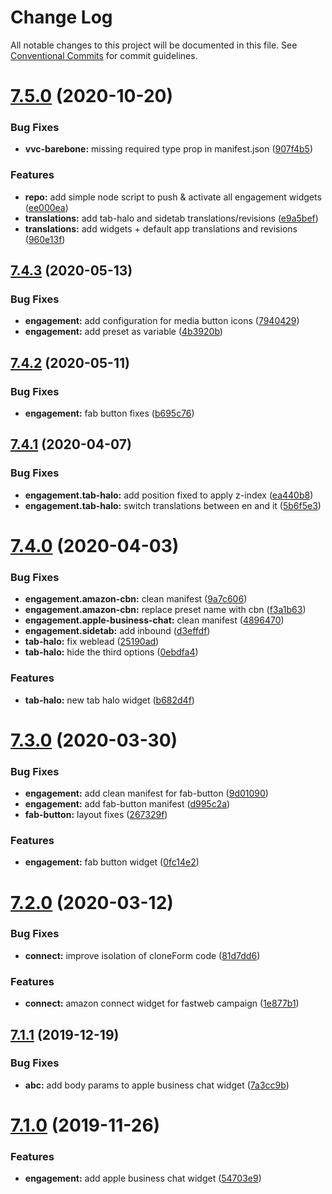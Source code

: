 # Change Log

All notable changes to this project will be documented in this file.
See [Conventional Commits](https://conventionalcommits.org) for commit guidelines.

# [7.5.0](https://github.com/vivocha/widgets/compare/@vivocha/client-visitor-default-widgets@7.4.3...@vivocha/client-visitor-default-widgets@7.5.0) (2020-10-20)


### Bug Fixes

* **vvc-barebone:** missing required type prop in manifest.json ([907f4b5](https://github.com/vivocha/widgets/commit/907f4b5cd8a1c583b7790350607edb03595b2406))


### Features

* **repo:** add simple node script to push & activate all engagement widgets ([ee000ea](https://github.com/vivocha/widgets/commit/ee000ea41732458df47230184434e06fa465567f))
* **translations:** add tab-halo and sidetab translations/revisions ([e9a5bef](https://github.com/vivocha/widgets/commit/e9a5bef79a9ac4de77b59a93b042a1641905ad69))
* **translations:** add widgets + default app translations and revisions ([960e13f](https://github.com/vivocha/widgets/commit/960e13f005bf0ac7b650bc37074b1ba78896dab3))





## [7.4.3](https://github.com/vivocha/widgets/compare/@vivocha/client-visitor-default-widgets@7.4.2...@vivocha/client-visitor-default-widgets@7.4.3) (2020-05-13)


### Bug Fixes

* **engagement:** add configuration for media button icons ([7940429](https://github.com/vivocha/widgets/commit/7940429bdc6b5fafadbf0aacbc1deae8312e8ebc))
* **engagement:** add preset as variable ([4b3920b](https://github.com/vivocha/widgets/commit/4b3920b2222861230357dd4be08a37ea56b59824))





## [7.4.2](https://github.com/vivocha/widgets/compare/@vivocha/client-visitor-default-widgets@7.4.1...@vivocha/client-visitor-default-widgets@7.4.2) (2020-05-11)


### Bug Fixes

* **engagement:** fab button fixes ([b695c76](https://github.com/vivocha/widgets/commit/b695c769efd0e89a03f0f99fac082b952d045aff))





## [7.4.1](https://github.com/vivocha/widgets/compare/@vivocha/client-visitor-default-widgets@7.4.0...@vivocha/client-visitor-default-widgets@7.4.1) (2020-04-07)


### Bug Fixes

* **engagement.tab-halo:** add position fixed to apply z-index ([ea440b8](https://github.com/vivocha/widgets/commit/ea440b8b144b3b7d5e260fcf73c38663dedff05c))
* **engagement.tab-halo:** switch translations between en and it ([5b6f5e3](https://github.com/vivocha/widgets/commit/5b6f5e3fbc33283cea75dc80a6d8fa528d4e20e3))





# [7.4.0](https://github.com/vivocha/widgets/compare/@vivocha/client-visitor-default-widgets@7.3.0...@vivocha/client-visitor-default-widgets@7.4.0) (2020-04-03)


### Bug Fixes

* **engagement.amazon-cbn:** clean manifest ([9a7c606](https://github.com/vivocha/widgets/commit/9a7c60609407d9a509841243ba4b8b591342b646))
* **engagement.amazon-cbn:** replace preset name with cbn ([f3a1b63](https://github.com/vivocha/widgets/commit/f3a1b63732a300cc3616072fb135ef3c0c847f91))
* **engagement.apple-business-chat:** clean manifest ([4896470](https://github.com/vivocha/widgets/commit/489647098630ce27cabb3b02fc69744a08ac2c00))
* **engagement.sidetab:** add inbound ([d3effdf](https://github.com/vivocha/widgets/commit/d3effdf186acde5e73d41ee5fe2dbc5cee92eaa5))
* **tab-halo:** fix weblead ([25190ad](https://github.com/vivocha/widgets/commit/25190adecce19a759feb1a3203c8d0f1493eea6c))
* **tab-halo:** hide the third options ([0ebdfa4](https://github.com/vivocha/widgets/commit/0ebdfa4cc55cc9e617af7e72c4853e34a8c8571b))


### Features

* **tab-halo:** new tab halo widget ([b682d4f](https://github.com/vivocha/widgets/commit/b682d4f8c1060481e9a4a00bf88d2bfe898e2f2d))





# [7.3.0](https://github.com/vivocha/widgets/compare/@vivocha/client-visitor-default-widgets@7.2.0...@vivocha/client-visitor-default-widgets@7.3.0) (2020-03-30)


### Bug Fixes

* **engagement:** add clean manifest for fab-button ([9d01090](https://github.com/vivocha/widgets/commit/9d010902a82cb54c904e8e6ef05a9c120f75c26a))
* **engagement:** add fab-button manifest ([d995c2a](https://github.com/vivocha/widgets/commit/d995c2a043cbc80896652af2e8d9c3d9ef65f44d))
* **fab-button:** layout fixes ([267329f](https://github.com/vivocha/widgets/commit/267329f7b839439ffc3e721c443640c126385395))


### Features

* **engagement:** fab button widget ([0fc14e2](https://github.com/vivocha/widgets/commit/0fc14e27c4e88dea9f31b9f9012d1c2bdee3657c))





# [7.2.0](https://github.com/vivocha/widgets/compare/@vivocha/client-visitor-default-widgets@7.1.1...@vivocha/client-visitor-default-widgets@7.2.0) (2020-03-12)


### Bug Fixes

* **connect:** improve isolation of cloneForm code ([81d7dd6](https://github.com/vivocha/widgets/commit/81d7dd64e0034a58f2a4da030f25ab47c4acb6b7))


### Features

* **connect:** amazon connect widget for fastweb campaign ([1e877b1](https://github.com/vivocha/widgets/commit/1e877b12330bb1956caa46a1791e0572d150fe66))





## [7.1.1](https://github.com/vivocha/widgets/compare/@vivocha/client-visitor-default-widgets@7.1.0...@vivocha/client-visitor-default-widgets@7.1.1) (2019-12-19)


### Bug Fixes

* **abc:** add body params to apple business chat widget ([7a3cc9b](https://github.com/vivocha/widgets/commit/7a3cc9bca285805ab3e59889ebd7b5cd12735636))





# [7.1.0](https://github.com/vivocha/widgets/compare/@vivocha/client-visitor-default-widgets@7.0.0...@vivocha/client-visitor-default-widgets@7.1.0) (2019-11-26)


### Features

* **engagement:** add apple business chat widget ([54703e9](https://github.com/vivocha/widgets/commit/54703e9c5f1e347acb2b0e61de75255108f04df5))
